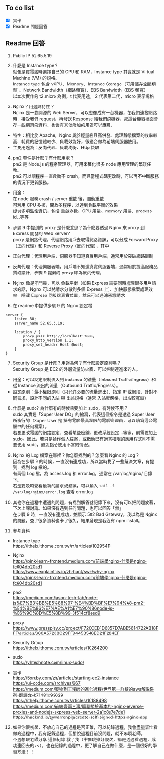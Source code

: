 ## To do list
- [x] 實作
- [x] Readme 問題回答

##  Readme 回答
1. Public IP
52.65.5.19

2. 什麼是 Instance type ?  
就像是買電腦時選擇自己的 CPU 和 RAM，Instance type 其實就是 Virtual Machine (VM) 的規格。  
Instance type 包含 vCPU、Memory、Instance Storage（可用儲存空間類型）、Network Bandwidth（網路頻寬）、EBS Bandwidth（EBS 頻寬）  
以本次實作的 t2.micro 為例，t 代表用途， 2 代表第二代，micro 表示規格

3. Nginx？用途與特性？  
Nginx 是一款開源的 Web Server，可以想像成有一台機器，在我們連接網路時，接受我們 request，再發送 Response 給我們的機器，那這台機器裡面會存一些網頁的資料，也會有其他附加的用途可以應用。  
- 特性：相比於 Apache，Nginx 屬於輕量級且高併發、處理靜態檔案的效率較高、耗費的記憶體較少、負載效能好，很適合做為前端伺服器使用。  
- 主要用途為：反向代理、負載均衡、Http 快取

4. pm2 套件是什麼？有什麼用處？  
pm2 是 Node.js 的程序管理器，可用來簡化很多 node 應用管理的繁瑣任務。  
pm2 可以讓程序一直啟動不 crash，而且當程式碼更改時，可以再不中斷服務的情況下更新服務。  
- 用途：  
在 node 服務 crash / server 重啟 後，自動重啟  
可利用 CPU 多核，開啟多程序，以達到負載平衡的效果  
提供多項監控資訊，包括 重啟次數、CPU 用量、memory 用量、process id...等等  

5. 步驟 9 中提到的 proxy 是什麼意思？為什麼要透過 Nginx 來 proxy 到 Express 開發的 Web Server?  
proxy 是網路代理，代理網路用戶去取得網路資訊，可以分成 Forward Proxy（正向代理）和 Reverse Proxy（反向代理），其中  
- 正向代理：代理用戶端，伺服器不知道真實用戶端，通常用於突破網路限制
- 反向代理：代理伺服器端，用戶端不知道真實伺服器端，通常用於提高服務品質的設計，步驟 9 提到的 proxy 即為反向代理。  
  
- Nginx 像是守門員，可以 負載平衡（如果 Express 需要同時處理很多用戶請求的話，Nginx 可以將請求分散到多個 Express 上）、加快靜態檔案處理效率、隱藏 Express 伺服器真實位置，並且可以過濾惡意請求  

6. 在 readme 中提供步驟 9 的 Nginx 設定檔  
```
server {
    listen 80;
    server_name 52.65.5.19;
    
    location / {
        proxy_pass http://localhost:3000;
        proxy_http_version 1.1;
        proxy_set_header Host $host;
    }
}
```

7. Security Group 是什麼？用途為何？有什麼設定原則嗎？  
Security Group 是 EC2 的外層流量防火牆，可以控制連進來的人。  
- 用途：可以設定限制流入到 instance 的流量（Inbound Traffic/Ingress）和 從 Instance 流出的流量（Outbound Traffic/Engress）。  
- 設定原則：最小權限原則（只允許必要的流量進出）、指定 IP 或網段、針對不同需求，設計不同的入站 與 出站規格（通常 入站較嚴格，出站較寬鬆）

8. 什麼是 sudo? 為什麼有的時候需要加上 sudo，有時候不用？  
sudo 其實是「Super User DO」的縮寫，代表這個指令是透過 Super User 所執行的（Super User 是 擁有電腦最高權限的電腦管理員，可以讀寫這台電腦中的任何檔案）。  
若要更改電腦的網路設定、查看某些密鑰、更改系統設定...等等，則需要加上 sudo。因此，若只是操作個人檔案，或啟動已有適當權限的應用程式則不需要使用 sudo，避免指令使用不當的情況。  

9. Nginx 的 Log 檔案在哪裡？你怎麼找到的？怎麼看 Nginx 的 Log？  
因為在步驟 9 的時候，一直沒有連成功，所以當時找了一些解決文章，有提到，找到 log 檔的。  
有兩個 Log 檔，為 access.log 和 error.log，通常在 /var/log/nginx/ 目錄下。  
若是要及時查看最新的請求或錯誤，可以輸入 ```tail -f /var/log/nginx/error.log``` 查看 error.log

10. 其他你在過程中遭遇的問題，有找到解答就記錄下來，沒有可以把問題放著，下次上課討論。如果沒有遇到任何問題，也可以回答「無」  
在步驟 9 時，一直沒有連成功，並顯示 502 Bad Gateway，我以為是 Nginx 的問題，查了很多資料也卡了很久，結果發現是我沒有 npm install。


11. 參考資料
- Instance type  
https://ithelp.ithome.com.tw/m/articles/10295411

- Nginx  
https://pink-learn-frontend.medium.com/前端學nginx-什麼是nginx-fc604db20ad1  
https://www.explainthis.io/zh-hant/swe/why-nginx  
https://pink-learn-frontend.medium.com/前端學nginx-什麼是nginx-fc604db20ad1  

- pm2  
https://medium.com/jason-tech-lab/node-js%E7%B3%BB%E5%88%97-%E4%BD%BF%E7%94%A8-pm2-%E4%BE%86%E7%AE%A1%E7%90%86node-js-%E6%9C%8D%E5%8B%99-3f514cf8eed9

- proxy  
https://www.pressplay.cc/project/F720CEB1D6057D7ABB5614722AB18FFF/articles/660A57208C29FF94453548ED21F284EF  

- Security Group  
https://ithelp.ithome.com.tw/articles/10264200  

- sudo  
https://yhtechnote.com/linux-sudo/  

- 實作  
https://5xruby.com/zh/articles/starting-ec2-instance  
https://ui-code.com/archives/667  
https://medium.com/廢物到工程師的進化過程/世界第一詳細的aws解説系列-翻譯文-b71481c93629  
https://ithelp.ithome.com.tw/articles/10188498  
https://medium.com/前端壹兩三事/聊聊關於基本的-nginx-reverse-proxies-and-nodejs-express-web-server-2a1c8e7e7de1  
https://hackmd.io/@warrenpig/create-self-signed-https-nginx-app  

12. 如果你很初學，不放心自己的過程是否正確，可以紀錄過程，我會盡量幫忙看  
做的過程中，我有記錄過程，但想說過程目前沒問題，就不麻煩老師。  
不過想跟老師分享 這個紀錄 救了我（中間跳掉好幾次，都是透過看過程，成功連回去的><），也在記錄的過程中，更了解自己在做什麼，是一個很好的學習方法！！